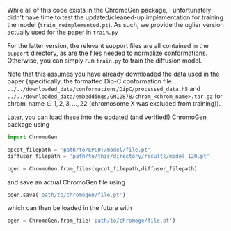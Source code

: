 While all of this code exists in the ChromoGen package, I unfortunately didn't have time to test the updated/cleaned-up implementation for training the model (`train_reimplemented.pt`). As such, we provide the uglier version actually used for the paper in `train.py`

For the latter version, the relevant support files are all contained in the `support` directory, as are the files needed to normalize conformations. 
Otherwise, you can simply run `train.py` to train the diffusion model. 

Note that this assumes you have already downloaded the data used in the paper (specifically, the formatted Dip-C conformation file `../../downloaded_data/conformations/DipC/processed_data.h5` and `../../downloaded_data/embeddings/GM12878/chrom_<chrom_name>.tar.gz` for $\text{chrom_name}\in {1,2,3,...,22}$ (chromosome X was excluded from training)). 

Later, you can load these into the updated (and verified!) ChromoGen package using
```python
import ChromoGen

epcot_filepath = 'path/to/EPCOT/model/file.pt'
diffuser_filepath = 'path/to/this/directory/results/model_120.pt'

cgen = ChromoGen.from_files(epcot_filepath,diffuser_filepath)
```
and save an actual ChromoGen file using 
```python
cgen.save('path/to/chromogen/file.pt')
```
which can then be loaded in the future with
```python
cgen = ChromoGen.from_file('path/to/chromoge/file.pt')
```


